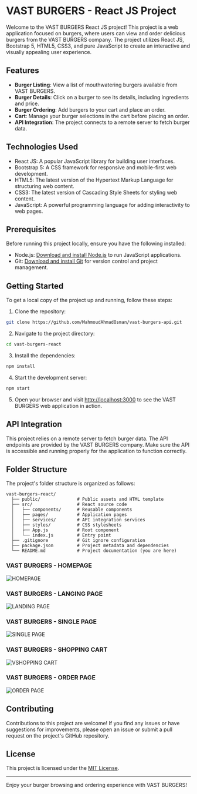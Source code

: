 # VAST BURGERS - React JS Project

Welcome to the VAST BURGERS React JS project! This project is a web application focused on burgers, where users can view and order delicious burgers from the VAST BURGERS company. The project utilizes React JS, Bootstrap 5, HTML5, CSS3, and pure JavaScript to create an interactive and visually appealing user experience.

## Features

- **Burger Listing**: View a list of mouthwatering burgers available from VAST BURGERS.
- **Burger Details**: Click on a burger to see its details, including ingredients and price.
- **Burger Ordering**: Add burgers to your cart and place an order.
- **Cart**: Manage your burger selections in the cart before placing an order.
- **API Integration**: The project connects to a remote server to fetch burger data.

## Technologies Used

- React JS: A popular JavaScript library for building user interfaces.
- Bootstrap 5: A CSS framework for responsive and mobile-first web development.
- HTML5: The latest version of the Hypertext Markup Language for structuring web content.
- CSS3: The latest version of Cascading Style Sheets for styling web content.
- JavaScript: A powerful programming language for adding interactivity to web pages.

## Prerequisites

Before running this project locally, ensure you have the following installed:

- Node.js: [Download and install Node.js](https://nodejs.org/en/download/) to run JavaScript applications.
- Git: [Download and install Git](https://git-scm.com/downloads) for version control and project management.

## Getting Started

To get a local copy of the project up and running, follow these steps:

1. Clone the repository:

```bash
git clone https://github.com/MahmoudAhmadOsman/vast-burgers-api.git
```

2. Navigate to the project directory:

```bash
cd vast-burgers-react
```

3. Install the dependencies:

```bash
npm install
```

4. Start the development server:

```bash
npm start
```

5. Open your browser and visit [http://localhost:3000](http://localhost:3000) to see the VAST BURGERS web application in action.

## API Integration

This project relies on a remote server to fetch burger data. The API endpoints are provided by the VAST BURGERS company. Make sure the API is accessible and running properly for the application to function correctly.

## Folder Structure

The project's folder structure is organized as follows:

```
vast-burgers-react/
  ├── public/              # Public assets and HTML template
  ├── src/                 # React source code
  │   ├── components/      # Reusable components
  │   ├── pages/           # Application pages
  │   ├── services/        # API integration services
  │   ├── styles/          # CSS stylesheets
  │   ├── App.js           # Root component
  │   └── index.js         # Entry point
  ├── .gitignore           # Git ignore configuration
  ├── package.json         # Project metadata and dependencies
  └── README.md            # Project documentation (you are here)
```

### VAST BURGERS - HOMEPAGE

![HOMEPAGE](https://github.com/MahmoudAhmadOsman/vast-burgers-api/blob/master/public/assets/images/burger-home-page.png)

### VAST BURGERS - LANGING PAGE

![LANDING PAGE](https://github.com/MahmoudAhmadOsman/vast-burgers-api/blob/master/public/assets/images/burgers-landing-page.png)

### VAST BURGERS - SINGLE PAGE

![SINGLE PAGE](https://github.com/MahmoudAhmadOsman/vast-burgers-api/blob/master/public/assets/images/burger-view.png.png)

### VAST BURGERS - SHOPPING CART

![VSHOPPING CART](https://github.com/MahmoudAhmadOsman/vast-burgers-api/blob/master/public/assets/images/burger-shopping-cart..png)

### VAST BURGERS - ORDER PAGE

![ORDER PAGE](https://github.com/MahmoudAhmadOsman/vast-burgers-api/blob/master/public/assets/images/order-landing-page.png)

## Contributing

Contributions to this project are welcome! If you find any issues or have suggestions for improvements, please open an issue or submit a pull request on the project's GitHub repository.

## License

This project is licensed under the [MIT License](LICENSE).

---

Enjoy your burger browsing and ordering experience with VAST BURGERS!
